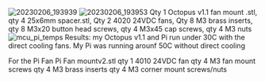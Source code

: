 ![20230206_193939](https://user-images.githubusercontent.com/36819342/217123647-4ed7c69e-267d-4300-943c-31db3a12fdf5.jpg)
![20230206_193953](https://user-images.githubusercontent.com/36819342/217123650-22281989-1f24-4b51-b3d2-c86f1070df58.jpg)
Qty 1 Octopus v1.1 fan mount .stl, 
qty 4 25x6mm spacer.stl, 
Qty 2 4020 24VDC fans, 
Qty 8 M3 brass inserts, 
qty 8 M3x20 button head screws, 
qty 4 M3x45 cap screws, 
qty 4 M3 nuts
![mcu_pi_temps](https://user-images.githubusercontent.com/36819342/217131446-3949c510-fc14-484a-9aa0-c310493d15d4.jpg)
Results: my Octopus v1.1 and Pi run under 30C with the direct cooling fans. My Pi was running arounf 50C without direct cooling

For the Pi Fan
Pi Fan mountv2.stl
qty 1 4010 24VDC fan
qty 4 M3 fan mount screws
qty 4 M3 brass inserts
qty 4 M3 corner mount screws/nuts
